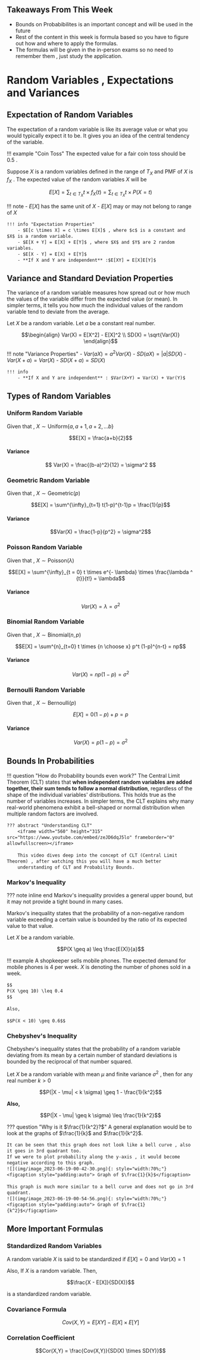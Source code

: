 ## Takeaways From This Week
- Bounds on Probabibilites is an important concept and will be used in the future
- Rest of the content in this week is formula based so you have to figure out how and where to apply the formulas.
- The formulas will be given in the in-person exams so no need to remember them , just study the application.

# Random Variables , Expectations and Variances
## Expectation of Random Variables
The expectation of a random variable is like its average value or what you would typically expect it to be. It gives you an idea of the central tendency of the variable.

!!! example "Coin Toss"
    The expected value for a fair coin toss should be 0.5 . 

Suppose $X$ is a random variables defined in the range of $T_X$ and PMF of $X$ is $f_X$ . The expected value of the random variables $X$ will be

$$E[X] = \sum_{t \in T_X} t \times f_X(t) = \sum_{t \in T_X} t \times P(X =t)$$


!!! note
    - $E[X]$ has the same unit of $X$
    - $E[X]$ may or may not belong to range of $X$

    !!! info "Expectation Properties"
        - $E[c \times X] = c \times E[X]$ , where $c$ is a constant and $X$ is a random variable.
        - $E[X + Y] = E[X] + E[Y]$ , where $X$ and $Y$ are 2 random variables.
        - $E[X - Y] = E[X] + E[Y]$ 
        - **If X and Y are independent** :$E[XY] = E[X]E[Y]$


## Variance and Standard Deviation Properties 
The variance of a random variable measures how spread out or how much the values of the variable differ from the expected value (or mean). In simpler terms, it tells you how much the individual values of the random variable tend to deviate from the average.

Let $X$ be a random variable. Let $a$ be a constant real number.

$$\begin{align} Var(X) = E[X^2] - E[X]^2 \\ 
SD(X) = \sqrt{Var(X)} \end{align}$$

!!! note "Variance Properties"
    - $Var(aX) = a^2Var(X)$
    - $SD(aX) = |a|SD(X)$
    - $Var(X + a) = Var(X)$
    - $SD(X + a) = SD(X)$

    !!! info
        - **If X and Y are independent** : $Var(X+Y) = Var(X) + Var(Y)$

## Types of Random Variables 
### Uniform Random Variable 
Given that , $X \sim \text{Uniform} \{a , a+1 , a+2 , ... b\}$

$$E[X] = \frac{a+b}{2}$$

#### Variance 
$$ Var(X) = \frac{(b-a)^2}{12} = \sigma^2 $$


### Geometric Random Variable
Given that , $X \sim \text{Geometric}(p)$

$$E[X] = \sum^{\infty}_{t=1} t(1-p)^{t-1}p = \frac{1}{p}$$

#### Variance 
$$Var(X) = \frac{1-p}{p^2} = \sigma^2$$


### Poisson Random Variable 
Given that , $X \sim \text{Poisson}(\lambda)$

$$E[X] = \sum^{\infty}_{t = 0} t \times e^{- \lambda} \times \frac{\lambda ^ {t}}{t!} = \lambda$$

#### Variance 
$$Var(X) = \lambda = \sigma^2$$


### Binomial Random Variable 
Given that , $X \sim \text{Binomial}(n,p)$

$$E[X] = \sum^{n}_{t=0} t \times {n \choose x} p^t (1-p)^{n-t} = np$$

#### Variance 
$$Var(X) = np(1-p) = \sigma^2$$

### Bernoulli Random Variable 
Given that , $X \sim \text{Bernoulli}(p)$

$$E[X] = 0(1-p) + p = p$$

#### Variance 
$$Var(X) = p(1-p) = \sigma^2$$

## Bounds In Probabilities 
!!! question "How do Probability bounds even work?"
    The Central Limit Theorem (CLT) states that **when independent random variables are added together, their sum tends to follow a normal distribution**, regardless of the shape of the individual variables' distributions. This holds true as the number of variables increases. In simpler terms, the CLT explains why many real-world phenomena exhibit a bell-shaped or normal distribution when multiple random factors are involved.

    ??? abstract "Understanding CLT"
        <iframe width="560" height="315" src="https://www.youtube.com/embed/zeJD6dqJ5lo" frameborder="0" allowfullscreen></iframe>
        
        This video dives deep into the concept of CLT (Central Limit Theorem) , after watching this you will have a much better
        understanding of CLT and Probability Bounds.

### Markov's Inequality 
??? note inline end 
    Markov's inequality provides a general upper bound, but it may not provide a tight bound in many cases.

Markov's inequality states that the probability of a non-negative random variable exceeding a certain value is bounded by the ratio of its expected value to that value.

Let $X$ be a random variable.

$$P(X \geq a) \leq \frac{E(X)}{a}$$

!!! example
    A shopkeeper sells mobile phones. The expected demand for mobile phones is 4 per week. $X$ is denoting the number of phones sold in a week.

    $$
    P(X \geq 10) \leq 0.4
    $$

    Also, 

    $$P(X < 10) \geq 0.6$$

### Chebyshev's Inequality 
Chebyshev's inequality states that the probability of a random variable deviating from its mean by a certain number of standard deviations is bounded by the reciprocal of that number squared.

Let $X$ be a random variable with mean $\mu$ and finite variance $\sigma^2$ , then for any real number $k>0$

$$P(|X - \mu| < k \sigma) \geq 1 - \frac{1}{k^2}$$

**Also,**

$$P(|X - \mu| \geq k \sigma) \leq \frac{1}{k^2}$$


??? question "Why is it $\frac{1}{k^2}?$"
    A general explanation would be to look at the graphs of $\frac{1}{k}$ and $\frac{1}{k^2}$.

    It can be seen that this graph does not look like a bell curve , also it goes in 3rd quadrant too.
    If we were to plot probability along the y-axis , it would become negative according to this graph.
    ![](img/image_2023-06-19-00-42-30.png){: style="width:70%;"}
    <figcaption style="padding:auto"> Graph of $\frac{1}{k}$</figcaption>

    This graph is much more similar to a bell curve and does not go in 3rd quadrant.
    ![](img/image_2023-06-19-00-54-56.png){: style="width:70%;"}
    <figcaption style="padding:auto"> Graph of $\frac{1}{k^2}$</figcaption>
## More Important Formulas 
### Standardized Random Variables 
A random variable $X$ is said to be standardized if $E[X] = 0 \text{ and } Var(X) = 1$

Also,
If $X$ is a random variable.  Then,

$$\frac{X - E[X]}{SD(X)}$$

is a standardized random variable.

### Covariance Formula
$$Cov(X,Y) = E[XY] - E[X] \times E[Y]$$

### Correlation Coefficient 
$$Cor(X,Y) = \frac{Cov(X,Y)}{SD(X) \times SD(Y)}$$


